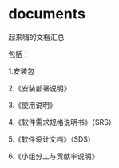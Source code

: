 # documents
起来嗨的文档汇总

包括：

1.安装包

2.《安装部署说明》

3.《使用说明》

4.《软件需求规格说明书》（SRS）

5.《软件设计文档》（SDS）

6.《小组分工与贡献率说明》
